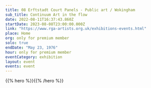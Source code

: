 ```yaml
---
title: 08 Erftstadt Court Panels - Public art / Wokingham
sub_title: Continuum Art in the flow
date: 2022-08-11T16:37:43.860Z
startDate: 2023-08-08T23:00:00.000Z
link: "https://www.rga-artists.org.uk/exhibitions-events.html"
place: Home
org: only for premium member
solo: true
endDate: "May 23, 1976"
hour: only for premium member
eventCategory: exhibition
layout: event
events: event
---
```


{{% hero %}}{{% /hero %}}
